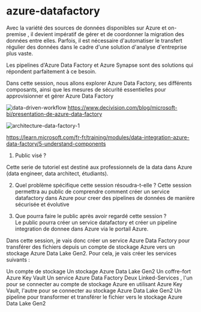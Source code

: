 # azure-datafactory

Avec la variété des sources de données disponibles sur Azure et on-premise , il devient impératif de gérer et de coordonner la migration des données entre elles.
Parfois, il est nécessaire d'automatiser le transfert régulier des données dans le cadre d'une solution d'analyse d'entreprise plus vaste.

Les pipelines d'Azure Data Factory et Azure Synapse sont des solutions qui répondent parfaitement à ce besoin.

Dans cette session, nous allons explorer Azure Data Factory, ses différents composants, ainsi que les mesures de sécurité essentielles pour approvisionner et gérer Azure Data Factory

![data-driven-workflow](https://github.com/azurecorner/azure-datafactory/assets/108787059/b955e689-f48c-4e50-a520-104aee0429d8)
https://www.decivision.com/blog/microsoft-bi/presentation-de-azure-data-factory

![architecture-data-factory-1](https://github.com/azurecorner/azure-datafactory/assets/108787059/4358f59e-e125-4be8-9ddf-f0e3e70adb75)

https://learn.microsoft.com/fr-fr/training/modules/data-integration-azure-data-factory/5-understand-components

1. Public visé ?

Cette serie de tutoriel est destiné aux  professionnels de la data dans Azure (data engineer, data architect, étudiants). 

2. Quel problème spécifique cette session résoudra-t-elle ?
Cette session  permettra au public de comprendre comment créer un service datafactory dans Azure pour creer des pipelines de données de manière sécurisée et évolutive 

3. Que pourra faire le public après avoir regardé cette session ?	
   Le public pourra créer un service datafactory et créer un pipeline integration de donnee dans Azure via le portail Azure.

Dans cette session, je vais donc créer un service Azure Data Factory pour transférer des fichiers depuis un compte de stockage Azure vers un stockage Azure Data Lake Gen2. Pour cela, je vais créer les services suivants :

Un compte de stockage
Un stockage Azure Data Lake Gen2
Un coffre-fort Azure Key Vault
Un service Azure Data Factory
Deux Linked-Services , l'un pour se connecter au compte de stockage Azure en utilisant Azure Key Vault, l'autre pour se connecter au stockage Azure Data Lake Gen2
Un pipeline pour transformer et transférer le fichier vers le stockage Azure Data Lake Gen2



 
